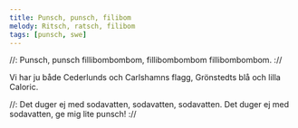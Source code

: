 ```yaml
---
title: Punsch, punsch, filibom
melody: Ritsch, ratsch, filibom
tags: [punsch, swe]
---
```


//: Punsch, punsch fillibombombom,
fillibombombom fillibombombom. ://

Vi har ju både Cederlunds och
Carlshamns flagg, Grönstedts blå
och lilla Caloric.

//: Det duger ej med sodavatten,
sodavatten, sodavatten.
Det duger ej med sodavatten,
ge mig lite punsch! ://
